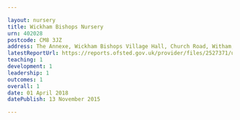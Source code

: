 ```yaml
---

layout: nursery
title: Wickham Bishops Nursery
urn: 402028
postcode: CM8 3JZ
address: The Annexe, Wickham Bishops Village Hall, Church Road, Witham, Essex, CM8 3JZ
latestReportUrl: https://reports.ofsted.gov.uk/provider/files/2527371/urn/402028.pdf
teaching: 1
development: 1
leadership: 1
outcomes: 1
overall: 1
date: 01 April 2018 
datePublish: 13 November 2015

---
```

